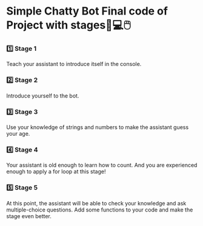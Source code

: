 # Simple Chatty Bot Final code of Project with stages:open_book::computer::computer_mouse:

### :one: Stage 1<br />
Teach your assistant to introduce itself in the console.
### :two: Stage 2<br />
Introduce yourself to the bot.
### :three: Stage 3<br />
Use your knowledge of strings and numbers to make the assistant guess your age.
### :four: Stage 4<br />
Your assistant is old enough to learn how to count. And you are experienced enough to apply a for loop at this stage!
### :five: Stage 5<br />
At this point, the assistant will be able to check your knowledge and ask multiple-choice questions. Add some functions to your code and make the stage even better.
